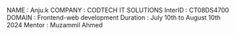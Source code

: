 NAME : Anju.k
COMPANY : CODTECH IT SOLUTIONS
InterID : CT08DS4700
DOMAIN : Frontend-web development
Duration : July 10th to August 10th 2024
Mentor : Muzammil Ahmed
